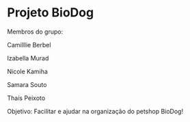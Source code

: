 # Projeto BioDog

Membros do grupo:

Camilllie Berbel

Izabella Murad

Nicole Kamiha

Samara Souto

Thaís Peixoto

Objetivo: Facilitar e ajudar na organização do petshop BioDog!
